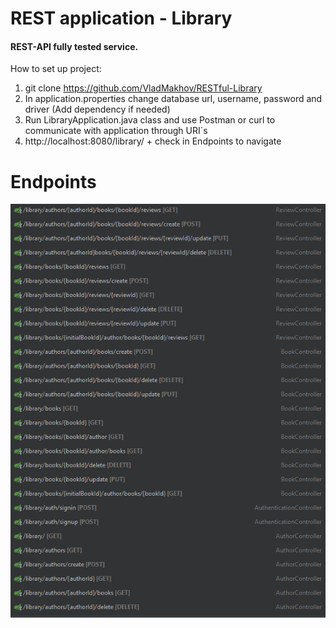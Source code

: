 # REST application - Library
#### REST-API fully tested service.
How to set up project:
1) git clone https://github.com/VladMakhov/RESTful-Library
2) In application.properties change database url, username, password and driver (Add dependency if needed)
3) Run LibraryApplication.java class and use Postman or curl to communicate with application through URI`s
4) http://localhost:8080/library/ + check in Endpoints to navigate

# Endpoints
![img_2.png](img_2.png)